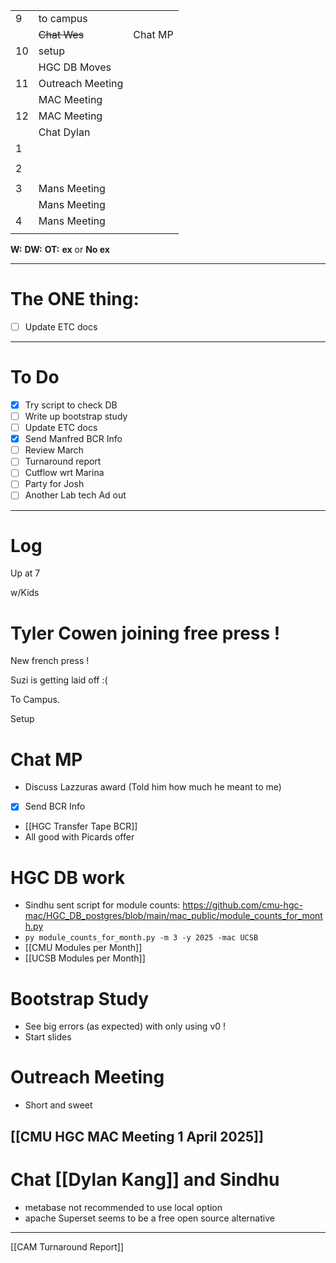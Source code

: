 
|     |                  |         |
| --- | ---------------- | ------- |
| 9   | to campus        |         |
|     | ~~Chat Wes~~     | Chat MP |
| 10  | setup            |         |
|     | HGC DB Moves     |         |
| 11  | Outreach Meeting |         |
|     | MAC Meeting      |         |
| 12  | MAC Meeting      |         |
|     | Chat Dylan       |         |
| 1   |                  |         |
|     |                  |         |
| 2   |                  |         |
|     |                  |         |
| 3   | Mans Meeting     |         |
|     | Mans Meeting     |         |
| 4   | Mans Meeting     |         |
|     |                  |         |

**W:**
**DW:**
**OT:**
**ex** or **No ex**

---
# The ONE thing: 
- [ ] Update ETC docs

---
# To Do

- [x] Try script to check DB
- [ ] Write up bootstrap study
- [ ] Update ETC docs
- [x] Send Manfred BCR Info
- [ ] Review March
- [ ] Turnaround report
- [ ] Cutflow wrt Marina
- [ ] Party for Josh
- [ ] Another Lab tech Ad out

---

# Log

Up at 7

w/Kids

# Tyler Cowen joining free press !

New french press !

Suzi is getting laid off :(

To Campus. 

Setup 

# Chat MP
- Discuss Lazzuras award (Told him how much he meant to me)
- [x] Send BCR Info
- [[HGC Transfer Tape BCR]]
- All good with Picards offer


# HGC DB work
- Sindhu sent script for module counts: https://github.com/cmu-hgc-mac/HGC_DB_postgres/blob/main/mac_public/module_counts_for_month.py
- `py module_counts_for_month.py -m 3 -y 2025 -mac UCSB`
- [[CMU Modules per Month]]
- [[UCSB Modules per Month]]


# Bootstrap Study
- See big errors (as expected) with only using v0 !
- Start slides

# Outreach Meeting
- Short and sweet

## [[CMU HGC MAC Meeting 1 April 2025]]


# Chat [[Dylan Kang]] and Sindhu
- metabase not recommended to use local option
- apache Superset seems to be a free open source alternative


--- 

[[CAM Turnaround Report]]